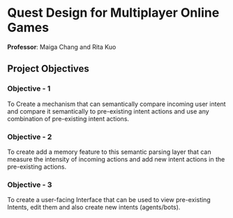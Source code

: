 # Quest Design for Multiplayer Online Games

__Professor__: Maiga Chang and Rita Kuo

## Project Objectives

### Objective - 1

To Create a mechanism that can semantically compare incoming user intent and compare it semantically 
to pre-existing intent actions and use any combination of pre-existing intent actions.

### Objective - 2

To create add a memory feature to this semantic parsing layer that can measure the intensity of incoming 
actions and add new intent actions in the pre-existing actions.

### Objective - 3

To create a user-facing Interface that can be used to view pre-existing Intents, edit them and 
also create new intents (agents/bots).

